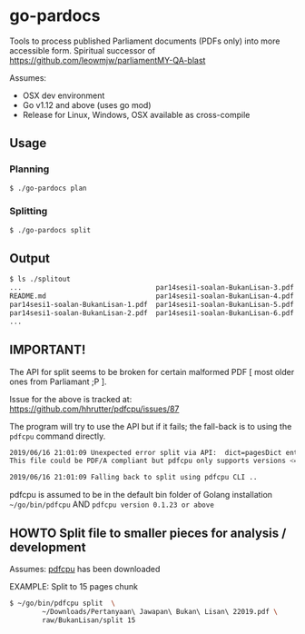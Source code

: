 # go-pardocs
Tools to process published Parliament documents (PDFs only) into more accessible form. Spiritual successor of https://github.com/leowmjw/parliamentMY-QA-blast


Assumes: 
- OSX dev environment
- Go v1.12 and above (uses go mod)
- Release for Linux, Windows, OSX available as cross-compile

## Usage

### Planning
```bash
$ ./go-pardocs plan

```

### Splitting
```bash
$ ./go-pardocs split 

```
## Output
```bash
$ ls ./splitout
...                                 par14sesi1-soalan-BukanLisan-3.pdf
README.md                           par14sesi1-soalan-BukanLisan-4.pdf
par14sesi1-soalan-BukanLisan-1.pdf  par14sesi1-soalan-BukanLisan-5.pdf
par14sesi1-soalan-BukanLisan-2.pdf  par14sesi1-soalan-BukanLisan-6.pdf
...
```

## IMPORTANT!

The API for split seems to be broken for certain malformed PDF [ most older ones from Parliamant ;P ]. 

Issue for the above is tracked at: https://github.com/hhrutter/pdfcpu/issues/87

The program will try to use the API but if it fails; the fall-back is to using the ```pdfcpu``` command directly.  
```bash
2019/06/16 21:01:09 Unexpected error split via API:  dict=pagesDict entry=Tabs: unsupported in version 1.4
This file could be PDF/A compliant but pdfcpu only supports versions <= PDF V1.7

2019/06/16 21:01:09 Falling back to split using pdfcpu CLI ..

```

pdfcpu is assumed to be in the default bin folder of Golang installation ```~/go/bin/pdfcpu``` AND  ```pdfcpu version 0.1.23 or above```

## HOWTO Split file to smaller pieces for analysis / development

Assumes: [pdfcpu](https://github.com/hhrutter/pdfcpu) has been downloaded 

EXAMPLE: Split to 15 pages chunk
```bash
$ ~/go/bin/pdfcpu split  \ 
        ~/Downloads/Pertanyaan\ Jawapan\ Bukan\ Lisan\ 22019.pdf \
        raw/BukanLisan/split 15
```